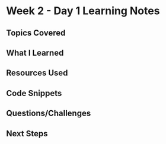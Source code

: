 # Week 2 - Day 1 Learning Notes

## Topics Covered

## What I Learned

## Resources Used

## Code Snippets

## Questions/Challenges

## Next Steps
